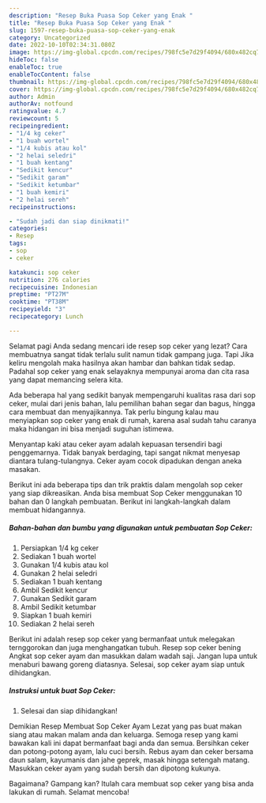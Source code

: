 ```yaml
---
description: "Resep Buka Puasa Sop Ceker yang Enak "
title: "Resep Buka Puasa Sop Ceker yang Enak "
slug: 1597-resep-buka-puasa-sop-ceker-yang-enak
category: Uncategorized
date: 2022-10-10T02:34:31.080Z
image: https://img-global.cpcdn.com/recipes/798fc5e7d29f4094/680x482cq70/sop-ceker-foto-resep-utama.jpg
hideToc: false
enableToc: true
enableTocContent: false
thumbnail: https://img-global.cpcdn.com/recipes/798fc5e7d29f4094/680x482cq70/sop-ceker-foto-resep-utama.jpg
cover: https://img-global.cpcdn.com/recipes/798fc5e7d29f4094/680x482cq70/sop-ceker-foto-resep-utama.jpg
author: Admin
authorAv: notfound
ratingvalue: 4.7
reviewcount: 5
recipeingredient:
- "1/4 kg ceker"
- "1 buah wortel"
- "1/4 kubis atau kol"
- "2 helai seledri"
- "1 buah kentang"
- "Sedikit kencur"
- "Sedikit garam"
- "Sedikit ketumbar"
- "1 buah kemiri"
- "2 helai sereh"
recipeinstructions:

- "Sudah jadi dan siap dinikmati!"
categories:
- Resep
tags:
- sop
- ceker

katakunci: sop ceker 
nutrition: 276 calories
recipecuisine: Indonesian
preptime: "PT27M"
cooktime: "PT38M"
recipeyield: "3"
recipecategory: Lunch

---
```



Selamat pagi Anda sedang mencari ide resep sop ceker yang lezat? Cara membuatnya sangat tidak terlalu sulit namun tidak gampang juga. Tapi Jika keliru mengolah maka hasilnya akan hambar dan bahkan tidak sedap. Padahal sop ceker yang enak selayaknya mempunyai aroma dan cita rasa yang dapat memancing selera kita.


Ada beberapa hal yang sedikit banyak mempengaruhi kualitas rasa dari sop ceker, mulai dari jenis bahan, lalu pemilihan bahan segar dan bagus, hingga cara membuat dan menyajikannya. Tak perlu bingung kalau mau menyiapkan sop ceker yang enak di rumah, karena asal sudah tahu caranya maka hidangan ini bisa menjadi suguhan istimewa.

Menyantap kaki atau ceker ayam adalah kepuasan tersendiri bagi penggemarnya. Tidak banyak berdaging, tapi sangat nikmat menyesap diantara tulang-tulangnya. Ceker ayam cocok dipadukan dengan aneka masakan.


Berikut ini ada beberapa tips dan trik praktis dalam mengolah sop ceker yang siap dikreasikan. Anda bisa membuat Sop Ceker menggunakan 10 bahan dan 0 langkah pembuatan. Berikut ini langkah-langkah dalam membuat hidangannya.

<!--inarticleads1-->

##### Bahan-bahan dan bumbu yang digunakan untuk pembuatan Sop Ceker:

1. Persiapkan 1/4 kg ceker
1. Sediakan 1 buah wortel
1. Gunakan 1/4 kubis atau kol
1. Gunakan 2 helai seledri
1. Sediakan 1 buah kentang
1. Ambil Sedikit kencur
1. Gunakan Sedikit garam
1. Ambil Sedikit ketumbar
1. Siapkan 1 buah kemiri
1. Sediakan 2 helai sereh


Berikut ini adalah resep sop ceker yang bermanfaat untuk melegakan ternggorokan dan juga menghangatkan tubuh. Resep sop ceker bening Angkat sop ceker ayam dan masukkan dalam wadah saji. Jangan lupa untuk menaburi bawang goreng diatasnya. Selesai, sop ceker ayam siap untuk dihidangkan. 

<!--inarticleads2-->

##### Instruksi untuk buat Sop Ceker:


1. Selesai dan siap dihidangkan!

Demikian Resep Membuat Sop Ceker Ayam Lezat yang pas buat makan siang atau makan malam anda dan keluarga. Semoga resep yang kami bawakan kali ini dapat bermanfaat bagi anda dan semua. Bersihkan ceker dan potong-potong ayam, lalu cuci bersih. Rebus ayam dan ceker bersama daun salam, kayumanis dan jahe geprek, masak hingga setengah matang. Masukkan ceker ayam yang sudah bersih dan dipotong kukunya. 

Bagaimana? Gampang kan? Itulah cara membuat sop ceker yang bisa anda lakukan di rumah. Selamat mencoba!
